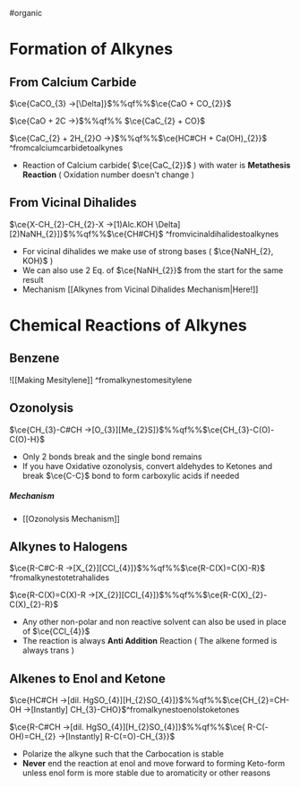 #organic
# Formation of Alkynes

## From Calcium Carbide

$\ce{CaCO_{3} ->[\Delta]}$%%qf%%$\ce{CaO + CO_{2}}$
<!--SR:!2025-02-22,4,274-->

$\ce{CaO + 2C ->}$%%qf%% $\ce{CaC_{2} + CO}$
<!--SR:!2025-02-22,4,274-->

$\ce{CaC_{2} + 2H_{2}O ->}$%%qf%%$\ce{HC#CH + Ca(OH)_{2}}$ ^fromcalciumcarbidetoalkynes
<!--SR:!2025-02-22,4,279-->

- Reaction of Calcium carbide( $\ce{CaC_{2}}$ ) with water is **Metathesis Reaction** ( Oxidation number doesn't change )

## From Vicinal Dihalides

$\ce{X-CH_{2}-CH_{2}-X ->[1)Alc.KOH \Delta][2)NaNH_{2}]}$%%qf%%$\ce{CH#CH}$ ^fromvicinaldihalidestoalkynes
<!--SR:!2025-02-22,4,274-->
- For vicinal dihalides we make use of strong bases ( $\ce{NaNH_{2}, KOH}$ ) 
- We can also use 2 Eq. of $\ce{NaNH_{2}}$ from the start for the same result
- Mechanism [[Alkynes from Vicinal Dihalides Mechanism|Here!]]


# Chemical Reactions of Alkynes

## Benzene
![[Making Mesitylene]] ^fromalkynestomesitylene


## Ozonolysis
$\ce{CH_{3}-C#CH ->[O_{3}][Me_{2}S]}$%%qf%%$\ce{CH_{3}-C(O)-C(O)-H}$
<!--SR:!2025-02-22,4,279-->
- Only 2 bonds break and the single bond remains
- If you have Oxidative ozonolysis, convert aldehydes to Ketones and break $\ce{C-C}$ bond to form carboxylic acids if needed

##### Mechanism
- [[Ozonolysis Mechanism]]

## Alkynes to Halogens

$\ce{R-C#C-R ->[X_{2}][CCl_{4}]}$%%qf%%$\ce{R-C(X)=C(X)-R}$ ^fromalkynestotetrahalides
<!--SR:!2025-03-06,11,270-->

$\ce{R-C(X)=C(X)-R ->[X_{2}][CCl_{4}]}$%%qf%%$\ce{R-C(X)_{2}-C(X)_{2}-R}$
<!--SR:!2025-03-07,12,270-->

- Any other non-polar and non reactive solvent can also be used in place of $\ce{CCl_{4}}$ 
- The reaction is always **Anti Addition** Reaction ( The alkene formed is always trans )

## Alkenes to Enol and Ketone

$\ce{HC#CH ->[dil. HgSO_{4}][H_{2}SO_{4}]}$%%qf%%$\ce{CH_{2}=CH-OH ->[Instantly] CH_{3}-CHO}$^fromalkynestoenolstoketones
<!--SR:!2025-02-22,4,279-->

$\ce{R-C#CH ->[dil. HgSO_{4}][H_{2}SO_{4}]}$%%qf%%$\ce{ R-C(-OH)=CH_{2} ->[Instantly] R-C(=O)-CH_{3}}$
<!--SR:!2025-02-22,4,279-->

- Polarize the alkyne such that the Carbocation is stable
- **Never** end the reaction at enol and move forward to forming Keto-form unless enol form is more stable due to aromaticity or other reasons